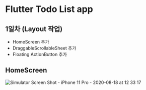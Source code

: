 # Flutter Todo List app

## 1일차 (Layout 작업)
- HomeScreen 추가
- DraggableScrollableSheet 추가
- Floating ActionButton 추가

## HomeScreen
![Simulator Screen Shot - iPhone 11 Pro - 2020-08-18 at 12 33 17](https://user-images.githubusercontent.com/8577080/90467374-06255f80-e14f-11ea-9096-ea586375a193.png)
